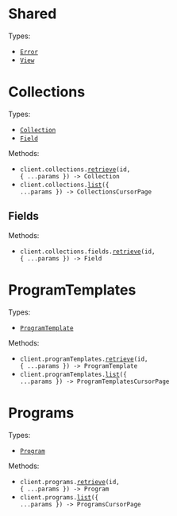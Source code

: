 # Shared

Types:

- <code><a href="./src/resources/shared.ts">Error</a></code>
- <code><a href="./src/resources/shared.ts">View</a></code>

# Collections

Types:

- <code><a href="./src/resources/collections/collections.ts">Collection</a></code>
- <code><a href="./src/resources/collections/collections.ts">Field</a></code>

Methods:

- <code title="get /collections/{id}">client.collections.<a href="./src/resources/collections/collections.ts">retrieve</a>(id, { ...params }) -> Collection</code>
- <code title="get /collections">client.collections.<a href="./src/resources/collections/collections.ts">list</a>({ ...params }) -> CollectionsCursorPage</code>

## Fields

Methods:

- <code title="get /collections/{collection_id}/fields/{id}">client.collections.fields.<a href="./src/resources/collections/fields.ts">retrieve</a>(id, { ...params }) -> Field</code>

# ProgramTemplates

Types:

- <code><a href="./src/resources/program-templates.ts">ProgramTemplate</a></code>

Methods:

- <code title="get /program_templates/{id}">client.programTemplates.<a href="./src/resources/program-templates.ts">retrieve</a>(id, { ...params }) -> ProgramTemplate</code>
- <code title="get /program_templates">client.programTemplates.<a href="./src/resources/program-templates.ts">list</a>({ ...params }) -> ProgramTemplatesCursorPage</code>

# Programs

Types:

- <code><a href="./src/resources/programs.ts">Program</a></code>

Methods:

- <code title="get /programs/{id}">client.programs.<a href="./src/resources/programs.ts">retrieve</a>(id, { ...params }) -> Program</code>
- <code title="get /programs">client.programs.<a href="./src/resources/programs.ts">list</a>({ ...params }) -> ProgramsCursorPage</code>

